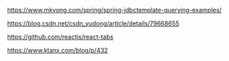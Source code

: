 https://www.mkyong.com/spring/spring-jdbctemplate-querying-examples/

https://blog.csdn.net/csdn_yudong/article/details/79668655

https://github.com/reactjs/react-tabs

https://www.ktanx.com/blog/p/432
